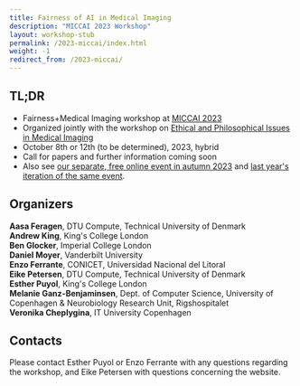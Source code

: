 ```yaml
---
title: Fairness of AI in Medical Imaging
description: "MICCAI 2023 Workshop"
layout: workshop-stub
permalink: /2023-miccai/index.html
weight: -1
redirect_from: /2023-miccai/
---
```


## TL;DR

 - Fairness+Medical Imaging workshop at [MICCAI 2023](https://conferences.miccai.org/2023/en/)
 - Organized jointly with the workshop on [Ethical and Philosophical Issues in Medical Imaging](https://sites.google.com/view/epimi)
 - October 8th or 12th (to be determined), 2023, hybrid
 - Call for papers and further information coming soon
 - Also see [our separate, free online event in autumn 2023](/2023-online/) and [last year's iteration of the same event](/2022/).


## Organizers

**Aasa Feragen**, DTU Compute, Technical University of Denmark  
**Andrew King**, King's College London  
**Ben Glocker**, Imperial College London  
**Daniel Moyer**, Vanderbilt University  
**Enzo Ferrante**, CONICET, Universidad Nacional del Litoral  
**Eike Petersen**, DTU Compute, Technical University of Denmark  
**Esther Puyol**, King's College London  
**Melanie Ganz-Benjaminsen**, Dept. of Computer Science, University of Copenhagen & Neurobiology Research Unit, Rigshospitalet  
**Veronika Cheplygina**, IT University Copenhagen  

## Contacts

<!-- replace with group email -->
Please contact Esther Puyol or Enzo Ferrante with any questions regarding the workshop, and Eike Petersen with questions concerning the website.
